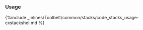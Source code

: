 <!-- usedin: [ _legacy_docker/Toolbelt/stacks.md, _maestro/Toolbelt/stacks.md, _node/toolbelt/stacks.md, _rails/Toolbelt/stacks.md] -->


### Usage



{%include _inlines/Toolbelt/common/stacks/code_stacks_usage-cxstackshel.md %}




